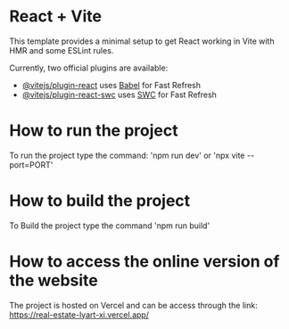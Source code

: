 # React + Vite

This template provides a minimal setup to get React working in Vite with HMR and some ESLint rules.

Currently, two official plugins are available:

- [@vitejs/plugin-react](https://github.com/vitejs/vite-plugin-react/blob/main/packages/plugin-react/README.md) uses [Babel](https://babeljs.io/) for Fast Refresh
- [@vitejs/plugin-react-swc](https://github.com/vitejs/vite-plugin-react-swc) uses [SWC](https://swc.rs/) for Fast Refresh


# How to run the project
To run the project type the command: 'npm run dev' or 'npx vite --port=PORT'

# How to build the project
To Build the project type the command 'npm run build'

# How to access the online version of the website
The project is hosted on Vercel and can be access through the link: https://real-estate-lyart-xi.vercel.app/
